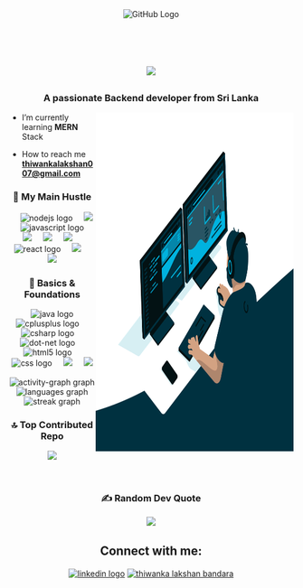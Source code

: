 <div align="center">
<img src="https://github.com/raghavk16/raghavk16/blob/master/octo.gif" alt="GitHub Logo" width="150" height="150" />
</div>
<br>
<br>
<h1 align="center">
  <a href="https://git.io/typing-svg">
    <img src="https://readme-typing-svg.herokuapp.com/?lines=Hello,+There!+👋;I+am+Thiwanka....;Nice+to+meet+you!&center=true&size=30">
  </a>
</h1>

<h3 align="center">A passionate Backend developer from Sri Lanka</h3>

<p align="left"> <ig src="https://komarev.com/ghpvc/?username=thiwankaLakshan&label=Profile%20views&color=b40e5e&style=flat" alt="thiwankaLakshan" /> </p>

<img align="right" alt="Coding" width="350" height="600" src="code.gif">


- I’m currently learning **MERN** Stack

-  How to reach me **thiwankalakshan007@gmail.com**


<h3 align="center">🚀 My Main Hustle</h3>
<div align="center">
  <img width="12" />
  <img src="https://cdn.simpleicons.org/nodedotjs/339933" height="40" alt="nodejs logo"  />
  <img width="12" />
  <img src="https://cdn.jsdelivr.net/gh/devicons/devicon@latest/icons/express/express-original-wordmark.svg" height="40"/>        
  <img width="12" />
  <img src="https://skillicons.dev/icons?i=js" height="40" alt="javascript logo"  />
  <img width="12" />
  <img src="https://cdn.jsdelivr.net/gh/devicons/devicon@latest/icons/mysql/mysql-original-wordmark.svg" height="40"/>
  <img width="12" />
  <img src="https://cdn.jsdelivr.net/gh/devicons/devicon@latest/icons/postgresql/postgresql-original-wordmark.svg" height="40"/>
  <img width="12" />
  <img src="https://cdn.jsdelivr.net/gh/devicons/devicon@latest/icons/mongodb/mongodb-original-wordmark.svg" height="40"/>
  <img width="12" />
  <img src="https://skillicons.dev/icons?i=react" height="40" alt="react logo"  />
  <img width="12" />
  <img src="https://cdn.jsdelivr.net/gh/devicons/devicon@latest/icons/python/python-original-wordmark.svg" height="40"/>
  <img width="12" />
  <img src="https://cdn.jsdelivr.net/gh/devicons/devicon@latest/icons/docker/docker-original-wordmark.svg" height="40"/>
  
           
</div>
<h3 align="center">🧠 Basics & Foundations</h3>
<div align="center">

  <img width="12" />
  <img src="https://cdn.jsdelivr.net/gh/devicons/devicon/icons/java/java-original.svg" height="40" alt="java logo"  />
  <img width="12" />
  <img src="https://cdn.jsdelivr.net/gh/devicons/devicon/icons/cplusplus/cplusplus-original.svg" height="40" alt="cplusplus logo"  />
  <img width="12" />
  <img src="https://cdn.jsdelivr.net/gh/devicons/devicon/icons/csharp/csharp-original.svg" height="40" alt="csharp logo"  />
  <img width="12" />
  <img src="https://cdn.jsdelivr.net/gh/devicons/devicon/icons/dot-net/dot-net-original.svg" height="40" alt="dot-net logo"  />
  <img width="12" />
  <img src="https://cdn.jsdelivr.net/gh/devicons/devicon/icons/html5/html5-original.svg" height="40" alt="html5 logo"  />
  <img width="12" />
  <img src="https://cdn.jsdelivr.net/gh/devicons/devicon/icons/css3/css3-original.svg" height="40" alt="css logo"  />
  <img width="12" />
  <img src="https://cdn.jsdelivr.net/gh/devicons/devicon@latest/icons/figma/figma-original.svg" height="40"/>
  <img width="12" />
  <img src="https://cdn.jsdelivr.net/gh/devicons/devicon@latest/icons/php/php-original.svg" height="40"/>
          
<br>
<br>

<div align="center">
  <img src="https://github-readme-activity-graph.vercel.app/graph?username=thiwankaLakshan&radius=16&theme=react&area=true&order=5&custom_title=Thiwanka's%20Contribution%20Graph&hide_title=false&hide_border=false" height="300" alt="activity-graph graph"  />
  <img src="https://github-readme-stats.vercel.app/api/top-langs?username=thiwankaLakshan&locale=en&hide_title=false&layout=compact&card_width=320&langs_count=5&theme=react&hide_border=false&order=3" height="150" alt="languages graph"  />
  <img src="https://streak-stats.demolab.com?user=thiwankaLakshan&locale=en&mode=daily&theme=react&hide_border=false&border_radius=5&order=2" height="150" alt="streak graph"  />
</div>
<h3 align="center">🔝 Top Contributed Repo </h3>
<p align="center">
<img src="https://github-contributor-stats.vercel.app/api?username=thiwankaLakshan&limit=5&theme=react&combine_all_yearly_contributions=true"/></p>
<br>

<h3 align="center">✍️ Random Dev Quote  </h3>
<p align="center">
<img src="https://quotes-github-readme.vercel.app/api?type=horizontal&theme=moonlight"/></p>


<h2 align="center">Connect with me:</h2>
<p align="center">
<a href="https://www.linkedin.com/in/thiwanka-lakshan-bb6b43352/" target="_blank"><img align="center" src="https://raw.githubusercontent.com/maurodesouza/profile-readme-generator/master/src/assets/icons/social/linkedin/default.svg" width="52" height="40" alt="linkedin logo"  /></a>
<a href="https://fb.com/thiwanka lakshan bandara" target="blank"><img align="center" src="https://raw.githubusercontent.com/rahuldkjain/github-profile-readme-generator/master/src/images/icons/Social/facebook.svg" alt="thiwanka lakshan bandara" height="40" width="52" /></a>
</p>
